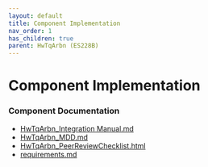 ```yaml
---
layout: default
title: Component Implementation
nav_order: 1
has_children: true
parent: HwTqArbn (ES228B)
---
```

# Component Implementation
### Component Documentation

- [HwTqArbn_Integration Manual.md](doc/HwTqArbn_Integration%20Manual.md)
- [HwTqArbn_MDD.md](doc/HwTqArbn_MDD.md)
- [HwTqArbn_PeerReviewChecklist.html](doc/HwTqArbn_PeerReviewChecklist.html)
- [requirements.md](doc/requirements.md)

